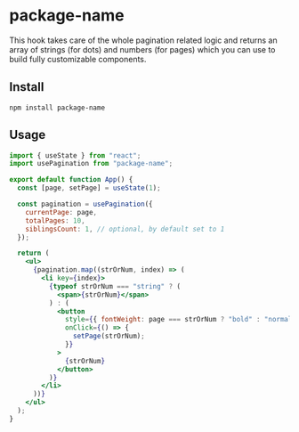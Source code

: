 # package-name

This hook takes care of the whole pagination related logic and returns an array of strings (for dots) and numbers (for pages) which you can use to build fully customizable components.

## Install

```
npm install package-name
```

## Usage

```jsx
import { useState } from "react";
import usePagination from "package-name";

export default function App() {
  const [page, setPage] = useState(1);

  const pagination = usePagination({
    currentPage: page,
    totalPages: 10,
    siblingsCount: 1, // optional, by default set to 1
  });

  return (
    <ul>
      {pagination.map((strOrNum, index) => (
        <li key={index}>
          {typeof strOrNum === "string" ? (
            <span>{strOrNum}</span>
          ) : (
            <button
              style={{ fontWeight: page === strOrNum ? "bold" : "normal" }}
              onClick={() => {
                setPage(strOrNum);
              }}
            >
              {strOrNum}
            </button>
          )}
        </li>
      ))}
    </ul>
  );
}
```
